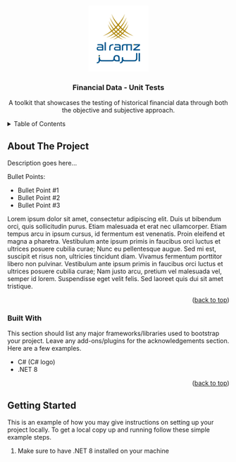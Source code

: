 <!-- PROJECT LOGO -->
<br />
<div align="center">
  <a href="">
    <img src="logo.png" alt="Logo" width="auto" height="150">
  </a>

  <h3 align="center"> Financial Data - Unit Tests </h3>

  <p align="center">
    A toolkit that showcases the testing of historical financial data through both the objective and subjective approach.
  </p>
</div>



<!-- TABLE OF CONTENTS -->
<details>
  <summary>Table of Contents</summary>
  <ol>
    <li>
      <a href="#about-the-project">About The Project</a>
      <ul>
        <li><a href="#built-with">Built With</a></li>
      </ul>
    </li>
    <li>
      <a href="#getting-started">Getting Started</a>
      <ul>
        <li><a href="#prerequisites">Prerequisites</a></li>
        <li><a href="#installation">Installation</a></li>
      </ul>
    </li>
    <li><a href="#usage">Usage</a></li>
    <li><a href="#license">License</a></li>
  </ol>
</details>


<!-- ABOUT THE PROJECT -->
## About The Project
<div id="aboutt"></div>
Description goes here...

Bullet Points:
* Bullet Point #1
* Bullet Point #2
* Bullet Point #3

Lorem ipsum dolor sit amet, consectetur adipiscing elit. Duis ut bibendum orci, quis sollicitudin purus. 
Etiam malesuada et erat nec ullamcorper. Etiam tempus arcu in ipsum cursus, id fermentum est venenatis. 
Proin eleifend et magna a pharetra. Vestibulum ante ipsum primis in faucibus orci luctus et ultrices posuere cubilia curae; 
Nunc eu pellentesque augue. Sed mi est, suscipit et risus non, ultricies tincidunt diam. Vivamus fermentum porttitor libero non pulvinar. 
Vestibulum ante ipsum primis in faucibus orci luctus et ultrices posuere cubilia curae; Nam justo arcu, pretium vel malesuada vel, semper id lorem. Suspendisse eget velit felis. Sed laoreet quis dui sit amet tristique.


<p id="about-the-project" align="right">(<a href="#readme-top">back to top</a>)</p>



### Built With
<div ></div>
This section should list any major frameworks/libraries used to bootstrap your project. Leave any add-ons/plugins for the acknowledgements section. Here are a few examples.

* C# (C# logo)
* .NET 8


<p align="right">(<a href="#readme-top">back to top</a>)</p>



<!-- GETTING STARTED -->
## Getting Started

This is an example of how you may give instructions on setting up your project locally.
To get a local copy up and running follow these simple example steps.

<ol>
  <li>Make sure to have .NET 8 installed on your machine </li>
</ol>
